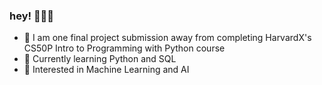 ### hey! 🙋🏻‍♀️


- 🙌 I am one final project submission away from completing HarvardX's CS50P Intro to Programming with Python course
- 📖 Currently learning Python and SQL
- 👀 Interested in Machine Learning and AI
